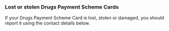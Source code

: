 ###  Lost or stolen Drugs Payment Scheme Cards

If your Drugs Payment Scheme Card is lost, stolen or damaged, you should
report it using the contact details below.
